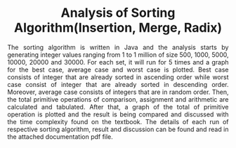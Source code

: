 <h1 align="center"> Analysis of Sorting Algorithm(Insertion, Merge, Radix) </h1>

<p align="justify">
The sorting algorithm is written in Java and the analysis starts
by generating integer values ranging from 1 to 1 million of size
500, 1000, 5000, 10000, 20000 and 30000. For each set, it will run for 5 times and a graph
for the best case, average case and worst case is plotted. Best case consists of integer that
are already sorted in ascending order while worst case consist of integer that are already
sorted in descending order. Moreover, average case consists of integers that are in random
order. Then, the total primitive operations of comparison, assignment and arithmetic are
calculated and tabulated. After that, a graph of the total of primitive operation is plotted and
the result is being compared and discussed with the time complexity found on the textbook.
The details of each run of respective sorting algorithm, result and discussion
can be found and read
in the attached
documentation pdf file. </p>
